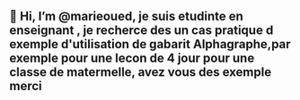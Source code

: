 👋 Hi, I’m @marieoued, je suis etudinte en enseignant , je recherce des un cas pratique d exemple d'utilisation de gabarit Alphagraphe,par exemple pour une lecon de 4 jour pour une classe de matermelle, avez vous des exemple 
merci
-
